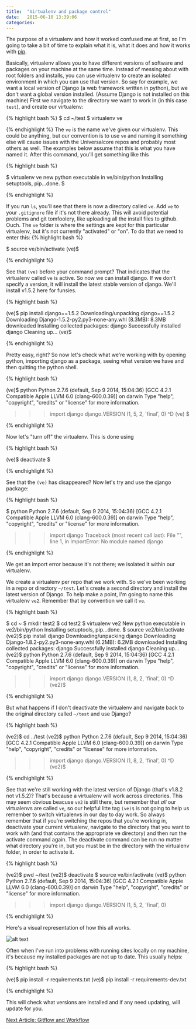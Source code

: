 ```yaml
---
title:  "Virtualenv and package control"
date:   2015-06-10 13:39:06
categories: 
---
```


The purpose of a virtualenv and how it worked confused me at first, so I'm going to take a bit of time to explain what it is, what it does and how it works with [pip](https://pip.pypa.io/en/stable/).

Basically, virtualenv allows you to have different versions of software and packages on your machine at the same time. Instead of messing about with root folders and installs, you can use virtualenv to create an isolated environment in which you can use that version. So say for example, we want a local version of Django (a web framework written in python), but we don't want a global version installed. (Assume Django is not installed on this machine) First we navigate to the directory we want  to work in (in this case `test`), and create our virtualenv:

{% highlight bash %}
$ cd ~/test
$ virtualenv ve

{% endhighlight %}
The `ve` is the name we've given our virtualenv. This could be anything, but our convention is to use `ve` and naming it something else will cause issues with the Universalcore repos and probably most others as well. The examples below assume that this is what you have named it. After this command, you'll get something like this

{% highlight bash %}

$ virtualenv ve
new python executable in ve/bin/python
Installing setuptools, pip...done.
$ 

{% endhighlight %}

If you run `ls`, you'll see that there is now a directory called `ve`. Add `ve` to your `.gitignore` file if it's not there already. This will avoid potential problems and git tomfoolery, like uploading all the install files to github. Ouch. The `ve` folder is where the settings are kept for this particular virtualenv, but it's not currently "activated" or "on". To do that we need to enter this:
{% highlight bash %}

$ source ve/bin/activate
(ve)$ 

{% endhighlight %}

See that `(ve)` before your command prompt? That indicates that the virtualenv called `ve` is active. So now we can install django. If we don't specify a version, it will install the latest stable version of django. We'll install v1.5.2 here for funsies.

{% highlight bash %}

(ve)$ pip install django==1.5.2
Downloading/unpacking django==1.5.2
  Downloading Django-1.5.2-py2.py3-none-any.whl (8.3MB): 8.3MB downloaded
Installing collected packages: django
Successfully installed django
Cleaning up...
(ve)$

{% endhighlight %}


Pretty easy, right? So now let's check what we're working with by opening python, importing django as a package, seeing what version we have and then quitting the python shell.

{% highlight bash %}

(ve)$ python
Python 2.7.6 (default, Sep  9 2014, 15:04:36)
[GCC 4.2.1 Compatible Apple LLVM 6.0 (clang-600.0.39)] on darwin
Type "help", "copyright", "credits" or "license" for more information.
>>> import django
>>> django.VERSION
(1, 5, 2, 'final', 0)
>>> ^D
(ve) $

{% endhighlight %}

Now let's "turn off" the virtualenv. This is done using

{% highlight bash %}

(ve)$ deactivate
$

{% endhighlight %}

See that the `(ve)` has disappeared? Now let's try and use the django package:

{% highlight bash %}

$ python
Python 2.7.6 (default, Sep  9 2014, 15:04:36)
[GCC 4.2.1 Compatible Apple LLVM 6.0 (clang-600.0.39)] on darwin
Type "help", "copyright", "credits" or "license" for more information.
>>> import django
Traceback (most recent call last):
  File "<stdin>", line 1, in <module>
ImportError: No module named django

{% endhighlight %}

We get an import error because it's not there; we isolated it within our virtualenv.

We create a virtualenv per repo that we work with. So we've been working in a repo or directory `~/test`. Let's create a second directory and install the latest version of Django. To help make a point, I'm going to name this virtualenv `ve2`. Remember that by convention we call it `ve`.

{% highlight bash %}

$ cd ~
$ mkdir test2
$ cd test2
$ virtualenv ve2
New python executable in ve2/bin/python
Installing setuptools, pip...done.
$ source ve2/bin/activate
(ve2)$ pip install django
Downloading/unpacking django
  Downloading Django-1.8.2-py2.py3-none-any.whl (6.2MB): 6.2MB downloaded
Installing collected packages: django
Successfully installed django
Cleaning up...
(ve2)$ python
Python 2.7.6 (default, Sep  9 2014, 15:04:36)
[GCC 4.2.1 Compatible Apple LLVM 6.0 (clang-600.0.39)] on darwin
Type "help", "copyright", "credits" or "license" for more information.
>>> import django
>>> django.VERSION
(1, 8, 2, 'final', 0)
>>> ^D
(ve2)$

{% endhighlight %}

But what happens if I don't deactivate the virtualenv and navigate back to the original directory called `~/test` and use Django?

{% highlight bash %}

(ve2)$ cd ../test
(ve2)$ python
Python 2.7.6 (default, Sep  9 2014, 15:04:36)
[GCC 4.2.1 Compatible Apple LLVM 6.0 (clang-600.0.39)] on darwin
Type "help", "copyright", "credits" or "license" for more information.
>>> import django
>>> django.VERSION
(1, 8, 2, 'final', 0)
>>> ^D
(ve2)$ 

{% endhighlight %}

See that we're still working with the latest version of Django (that's v1.8.2 not v1.5.2)? That's because a virtualenv will work across directories. This may seem obvious beacuse `ve2` is still there, but remember that *all* our virtualenvs are called `ve`, so our helpful litte tag `(ve)$` is not going to help us remember to switch virtualenvs in our day to day work. So always remember that if you're switching the repos that you're working in, deactivate your current virtualenv, navigate to the directory that you want to work with (and that contains the appropriate ve directory) and then run the activate command again. The deactivate command can be run no matter what directory you're in, but you must be in the directory with the virtualenv folder, in order to activate it.

{% highlight bash %}

(ve2)$ pwd
~/test
(ve2)$ deactivate
$ source ve/bin/activate
(ve)$ python
Python 2.7.6 (default, Sep  9 2014, 15:04:36)
[GCC 4.2.1 Compatible Apple LLVM 6.0 (clang-600.0.39)] on darwin
Type "help", "copyright", "credits" or "license" for more information.
>>> import django
>>> django.VERSION
(1, 5, 2, 'final', 0)
>>>

{% endhighlight %}

Here's a visual representation of how this all works.

![alt text](/wow/resources/fig41.jpg "Title")

Often when I've run into problems with running sites locally on my machine, it's because my installed packages are not up to date. This usually helps:

{% highlight bash %}

(ve)$ pip install -r requirements.txt
(ve)$ pip install -r requirements-dev.txt

{% endhighlight %}

This will check what versions are installed and if any need updating, will update for you.

[Next Article: Gitflow and Workflow](/wow/2015/06/08/gitflow-and-workflow.html)